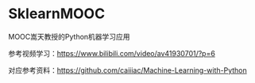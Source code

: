 # SklearnMOOC
MOOC嵩天教授的Python机器学习应用

参考视频学习：https://www.bilibili.com/video/av41930701/?p=6

对应参考资料：https://github.com/caiiiac/Machine-Learning-with-Python
